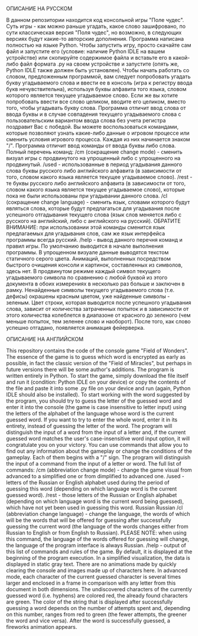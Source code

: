 ОПИСАНИЕ НА РУССКОМ

В данном репозитории находится код консольной игры "Поле чудес".  Суть игры - как можно раньше угадать, какое слово зашифровано, по сути классическая версия "Поля чудес", но возможно, в следующих версиях будут какие-то авторские дополнения. Программа написана полностью на языке Python. Чтобы запустить игру, просто скачайте сам файл и запустите его (условие: наличие Python IDLE на вашем устройстве) или скопируйте содержимое файла и вставьте его в какой-либо файл формата .py на своем устройстве и запустите (опять же, Python IDLE также должен быть установлен). Чтобы начать работать со словом, предложенным программой, вам следует попробовать угадать букву угадываемого слова и ввести ее в консоль (игра к регистру ввода букв нечувствительна), используя буквы алфавита того языка, словом которого является текущее угадываемое слово. Если же вы хотите попробовать ввести все слово целиком, вводите его целиком, вместо того, чтобы угадывать букву слова. Программа отличит ввод слова от ввода буквы и в случае совпадения текущего угадываемого слова с пользовательским вариантом ввода слова без учета регистра поздравит Вас с победой. Вы можете воспользоваться командами, которые позволяют узнать какие-либо данные о игровом процессе или сменить условия игрового процесса. Каждая из них начинается знаком "/". Программа отличит ввод команды от ввода буквы либо слова. Полный перечень команд:
/cm (сокращение change mode) - сменить визуал игры с продвинутого на упрощенный 
либо с упрощенного на продвинутый.
/used - использованные в период угадывания данного слова буквы русского либо английского алфавита
(в зависимости от того, словом какого языка является текущее угадываемое слово).
/rest - те буквы русского либо английского алфавита
(в зависимости от того, словом какого языка является текущее угадываемое слово),
которые пока не были использованы при угадывании данного слова.
/cl (сокращение change language) - сменить язык, словами которого будут являться
слова, которые будут предлагаться для угадывания после успешного отгадывания 
текущего слова (язык слов меняется либо с русского на английский, либо с английского
на русский).
ОБРАТИТЕ ВНИМАНИЕ: при использовании этой команды сменится язык предлагаемых
для угадывания слов, сам же язык интерфейса программы всегда русский.
/help - вывод данного перечня команд и правил игры. По умолчанию выводится в начале выполнения программы.
В упрощенном визуале данные выводятся текстом статичного серого цвета. Анимаций, выполненных
посредством быстрого очищения консоли и картинок, составленных из символов, здесь нет.
В продвинутом режиме каждый символ текущего угадываемого символа по сравнению с любой буквой из этого
документа в обоих измерениях в несколько раз больше и заключен в рамку. Ненайденные символы
текущего угадываемого слова (т.е. дефисы) окрашены красным цветом, уже найденные символы - зеленым.
Цвет строки, которая выводится после успешного угадывания слова, зависит от количества затраченных попыток
и в зависимости от этого количества колеблется в диапазоне от красного до зеленого (чем меньше попыток, тем зеленее
слово и наоборот). После того, как слово успешно отгадано, появляется анимация фейерверка.


ОПИСАНИЕ НА АНГЛИЙСКОМ

This repository contains the code of the console game "Field of Wonders". The essence of the game is to guess which word is encrypted as early as possible, in fact the classic version of the "Field of Miracles", but perhaps in future versions there will be some author's additions. The program is written entirely in Python. To start the game, simply download the file itself and run it (condition: Python IDLE on your device) or copy the contents of the file and paste it into some .py file on your device and run (again, Python IDLE should also be installed). To start working with the word suggested by the program, you should try to guess the letter of the guessed word and enter it into the console (the game is case insensitive to letter input) using the letters of the alphabet of the language whose word is the current guessed word. If you want to try to enter the whole word, enter it in its entirety, instead of guessing the letter of the word. The program will distinguish the input of a word from the input of a letter and, if the current guessed word matches the user's case-insensitive word input option, it will congratulate you on your victory. You can use commands that allow you to find out any information about the gameplay or change the conditions of the gameplay. Each of them begins with a "/" sign. The program will distinguish the input of a command from the input of a letter or word. The full list of commands:
/cm (abbreviation change mode) - change the game visual from advanced to a simplified one 
or from dimplified to advanced one.
/used - letters of the Russian or English alphabet used during the period of guessing this word
(depending on which language word is the current guessed word).
/rest - those letters of the Russian or English alphabet
(depending on which language word is the current word being guessed),
which have not yet been used in guessing this word.
Russian Russian /cl (abbreviation change language) - change the language, the words of which will be
the words that will be offered for guessing after successfully guessing
the current word (the language of the words changes either from Russian to English or from English
to Russian).
PLEASE NOTE: when using this command, the language of the words offered
for guessing will change, the language of the program interface is always Russian.
/help - output of this list of commands and rules of the game. By default, it is displayed at the beginning of the program execution.
In a simplified visualization, the data is displayed in static gray text. There are no animations made
by quickly clearing the console and images made up of characters here.
In advanced mode, each character of the current guessed character is several times larger and enclosed in a frame in comparison with any letter from this
document in both dimensions. The undiscovered characters
of the currently guessed word (i.e. hyphens) are colored red, the already found characters are green.
The color of the string that is displayed after successfully guessing a word depends on the number of attempts spent
and, depending on this number, ranges from red to green (the fewer attempts, the greener
the word and vice versa). After the word is successfully guessed, a fireworks animation appears.
